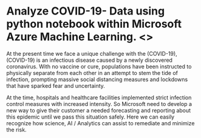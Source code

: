 # Analyze COVID-19- Data using python notebook within Microsoft Azure Machine Learning. <<WIP>>
At the present time we face a unique challenge with the (COVID-19), (COVID-19) is an infectious disease caused by a newly discovered coronavirus. With no vaccine or cure, populations have been instructed to physically separate from each other in an attempt to stem the tide of infection, prompting massive social distancing measures and lockdowns that have sparked fear and uncertainty.

At the time, hospitals and healthcare facilities implemented strict infection control measures with increased intensity. So Microsoft need to develop a new way to give their customer a needed forecasting and reporting about this epidemic until we pass this situation safely. Here we can easily recognize how science, AI / Analytics can assist to remediate and minimize the risk. 

